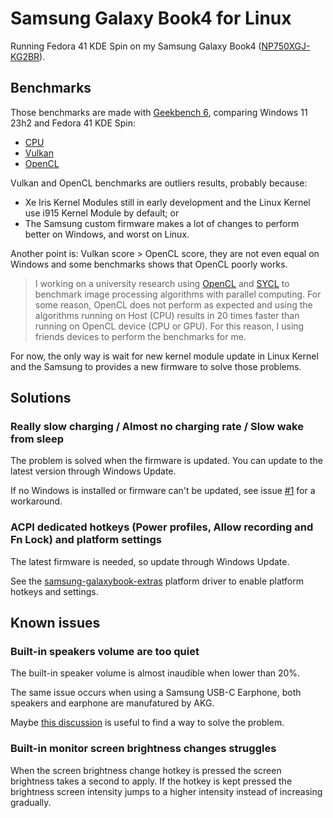 # Samsung Galaxy Book4 for Linux

Running Fedora 41 KDE Spin on my Samsung Galaxy Book4 ([NP750XGJ-KG2BR](https://www.samsung.com/br/computers/samsung-book/galaxy-book4-15-6-inch-i5-16gb-512gb-np750xgj-kg2br/buy)).

## Benchmarks

Those benchmarks are made with [Geekbench 6](https://www.geekbench.com/), comparing Windows 11 23h2 and Fedora 41 KDE Spin:
- [CPU](https://browser.geekbench.com/v6/cpu/compare/8575258?baseline=8570923)
- [Vulkan](https://browser.geekbench.com/v6/compute/compare/3030419?baseline=3031886)
- [OpenCL](https://browser.geekbench.com/v6/compute/compare/3030439?baseline=3031877)

Vulkan and OpenCL benchmarks are outliers results, probably because:
- Xe Iris Kernel Modules still in early development and the Linux Kernel use i915 Kernel Module by default; or
- The Samsung custom firmware makes a lot of changes to perform better on Windows, and worst on Linux.

Another point is: Vulkan score > OpenCL score, they are not even equal on Windows and some benchmarks shows that OpenCL poorly works.
> I working on a university research using [OpenCL](https://github.com/jusqua/visiongl) and [SYCL](https://github.com/jusqua/visionsycl) to benchmark image processing algorithms with parallel computing.
> For some reason, OpenCL does not perform as expected and using the algorithms running on Host (CPU) results in 20 times faster than running on OpenCL device (CPU or GPU).
> For this reason, I using friends devices to perform the benchmarks for me.

For now, the only way is wait for new kernel module update in Linux Kernel and the Samsung to provides a new firmware to solve those problems.

## Solutions

### Really slow charging / Almost no charging rate / Slow wake from sleep

The problem is solved when the firmware is updated. You can update to the latest version through Windows Update.

If no Windows is installed or firmware can't be updated, see issue [#1](https://github.com/jusqua/galaxy-book4-linux/issues/1) for a workaround.

### ACPI dedicated hotkeys (Power profiles, Allow recording and Fn Lock) and platform settings

The latest firmware is needed, so update through Windows Update.

See the [samsung-galaxybook-extras](https://github.com/joshuagrisham/samsung-galaxybook-extras) platform driver to enable platform hotkeys and settings.

## Known issues

### Built-in speakers volume are too quiet

The built-in speaker volume is almost inaudible when lower than 20%.

The same issue occurs when using a Samsung USB-C Earphone, both speakers and earphone are manufatured by AKG.

Maybe [this discussion](https://github.com/thesofproject/linux/issues/4055) is useful to find a way to solve the problem.

### Built-in monitor screen brightness changes struggles

When the screen brightness change hotkey is pressed the screen brightness takes a second to apply.
If the hotkey is kept pressed the brightness screen intensity jumps to a higher intensity instead of increasing gradually.
